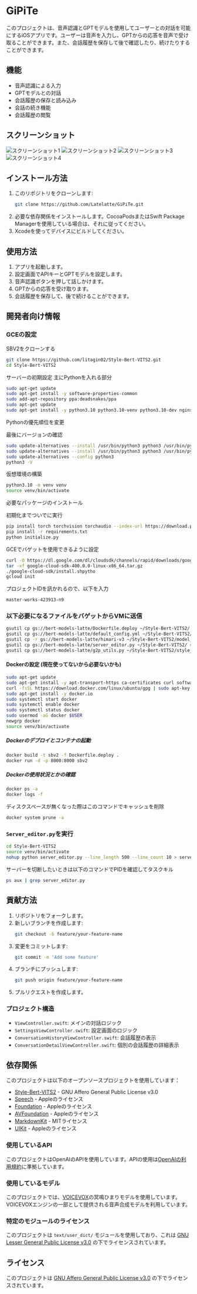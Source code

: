 # GiPiTe

このプロジェクトは、音声認識とGPTモデルを使用してユーザーとの対話を可能にするiOSアプリです。ユーザーは音声を入力し、GPTからの応答を音声で受け取ることができます。また、会話履歴を保存して後で確認したり、続けたりすることができます。

## 機能

- 音声認識による入力
- GPTモデルとの対話
- 会話履歴の保存と読み込み
- 会話の続き機能
- 会話履歴の閲覧

## スクリーンショット

![スクリーンショット1](Resources/splashscreen.jpeg)
![スクリーンショット2](Resources/main-screen.jpeg)
![スクリーンショット3](Resources/settings-screen.jpeg)
![スクリーンショット4](Resources/history-view.jpeg)



## インストール方法

1. このリポジトリをクローンします:
    ```sh
    git clone https://github.com/Latelatte/GiPiTe.git
    ```
2. 必要な依存関係をインストールします。CocoaPodsまたはSwift Package Managerを使用している場合は、それに従ってください。
3. Xcodeを使ってデバイスにビルドしてください。


## 使用方法

1. アプリを起動します。
2. 設定画面でAPIキーとGPTモデルを設定します。
3. 音声認識ボタンを押して話しかけます。
4. GPTからの応答を受け取ります。
5. 会話履歴を保存して、後で続けることができます。

## 開発者向け情報

### GCEの設定

SBV2をクローンする

```bash
git clone https://github.com/litagin02/Style-Bert-VITS2.git
cd Style-Bert-VITS2
```

サーバーの初期設定 主にPythonを入れる部分

```bash
sudo apt-get update
sudo apt-get install -y software-properties-common
sudo add-apt-repository ppa:deadsnakes/ppa
sudo apt-get update
sudo apt-get install -y python3.10 python3.10-venv python3.10-dev nginx
```

Pythonの優先順位を変更

最後にバージョンの確認

```bash
sudo update-alternatives --install /usr/bin/python3 python3 /usr/bin/python3.8 1
sudo update-alternatives --install /usr/bin/python3 python3 /usr/bin/python3.10 2
sudo update-alternatives --config python3
python3 -V
```

仮想環境の構築

```bash
python3.10 -m venv venv
source venv/bin/activate
```

必要なパッケージのインストール

初期化までついでに実行

```bash
pip install torch torchvision torchaudio --index-url https://download.pytorch.org/whl/cu118
pip install -r requirements.txt
python initialize.py
```

GCEでバゲットを使用できるように設定

```bash
curl -O https://dl.google.com/dl/cloudsdk/channels/rapid/downloads/google-cloud-sdk-400.0.0-linux-x86_64.tar.gz
tar -xf google-cloud-sdk-400.0.0-linux-x86_64.tar.gz
./google-cloud-sdk/install.shpytho
gcloud init
```

プロジェクトIDを訊かれるので、以下を入力

```bash
master-works-423913-n9
```

### 以下必要になるファイルをバゲットからVMに送信

```bash
gsutil cp gs://bert-models-latte/Dockerfile.deploy ~/Style-Bert-VITS2/ # Dockerfileをコピー
gsutil cp gs://bert-models-latte/default_config.yml ~/Style-Bert-VITS2/ # configファイルをコピー
gsutil cp -r gs://bert-models-latte/himari-v3 ~/Style-Bert-VITS2/model_assets/ # himariのモデルファイルをコピー
gsutil cp gs://bert-models-latte/server_editor.py ~/Style-Bert-VITS2/ # server_editorをコピー
gsutil cp gs://bert-models-latte/g2p_utils.py ~/Style-Bert-VITS2/style_bert_vits2/nlp/japanese/ # g2p_utilsをコピー
```

#### Dockerの設定 (現在使ってないから必要ないかも)

```bash
sudo apt-get update
sudo apt-get install -y apt-transport-https ca-certificates curl software-properties-common
curl -fsSL https://download.docker.com/linux/ubuntu/gpg | sudo apt-key add -
sudo apt-get install -y docker.io
sudo systemctl start docker
sudo systemctl enable docker
sudo systemctl status docker
sudo usermod -aG docker $USER
newgrp docker
source venv/bin/activate
```

##### Dockerのデプロイとコンテナの起動

```bash
docker build -t sbv2 -f Dockerfile.deploy .
docker run -d -p 8000:8000 sbv2
```

##### Dockerの使用状況とかの確認

```bash
docker ps -a
docker logs -f
```

ディスクスペースが無くなった際はこのコマンドでキャッシュを削除

```bash
docker system prune -a
```

### `Server_editor.py`を実行

```bash
cd Style-Bert-VITS2
source venv/bin/activate
nohup python server_editor.py --line_length 500 --line_count 10 > server.log 2>&1 &
```

サーバーを切断したいときは以下のコマンドでPIDを確認してタスクキル

```bash
ps aux | grep server_editor.py
```

## 貢献方法

1. リポジトリをフォークします。
2. 新しいブランチを作成します:
    ```sh
    git checkout -b feature/your-feature-name
    ```
3. 変更をコミットします:
    ```sh
    git commit -m 'Add some feature'
    ```
4. ブランチにプッシュします:
    ```sh
    git push origin feature/your-feature-name
    ```
5. プルリクエストを作成します。

### プロジェクト構造

- `ViewController.swift`: メインの対話ロジック
- `SettingsViewController.swift`: 設定画面のロジック
- `ConversationHistoryViewController.swift`: 会話履歴の表示
- `ConversationDetailViewController.swift`: 個別の会話履歴の詳細表示

## 依存関係

このプロジェクトは以下のオープンソースプロジェクトを使用しています：

- [Style-Bert-VITS2](https://github.com/litagin02/Style-Bert-VITS2) - GNU Affero General Public License v3.0
- [Speech](https://developer.apple.com/documentation/speech) - Appleのライセンス
- [Foundation](https://developer.apple.com/documentation/foundation) - Appleのライセンス
- [AVFoundation](https://developer.apple.com/documentation/avfoundation) - Appleのライセンス
- [MarkdownKit](https://github.com/bmoliveira/MarkdownKit) - MITライセンス
- [UIKit](https://developer.apple.com/documentation/uikit) - Appleのライセンス

### 使用しているAPI

このプロジェクトはOpenAIのAPIを使用しています。APIの使用は[OpenAIの利用規約](https://openai.com/terms)に準拠しています。

### 使用しているモデル

このプロジェクトでは、[VOICEVOX](https://voicevox.hiroshiba.jp/)の冥鳴ひまりモデルを使用しています。VOICEVOXエンジンの一部として提供される音声合成モデルを利用しています。

### 特定のモジュールのライセンス

このプロジェクトは `text/user_dict/` モジュールを使用しており、これは [GNU Lesser General Public License v3.0](LGPL_LICENSE) の下でライセンスされています。

## ライセンス

このプロジェクトは [GNU Affero General Public License v3.0](LICENSE) の下でライセンスされています。
